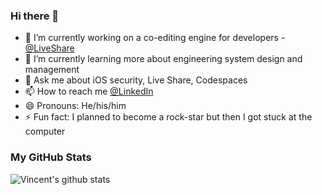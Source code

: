 ### Hi there 👋

- 🔭 I’m currently working on a co-editing engine for developers - [@LiveShare](https://visualstudio.microsoft.com/services/live-share/)
- 🌱 I’m currently learning more about engineering system design and management
- 💬 Ask me about iOS security, Live Share, Codespaces
- 📫 How to reach me [@LinkedIn](https://www.linkedin.com/in/oleg-demchenko-1b649697/)
- 😄 Pronouns: He/his/him
- ⚡ Fun fact: I planned to become a rock-star but then I got stuck at the computer


### My GitHub Stats

<img align="left" alt="Vincent's github stats" src="https://github-readme-stats.vercel.app/api?username=olegoid&count_private=true&show_icons=true&include_all_commits=true&hide=stars&hide_title=true" />
